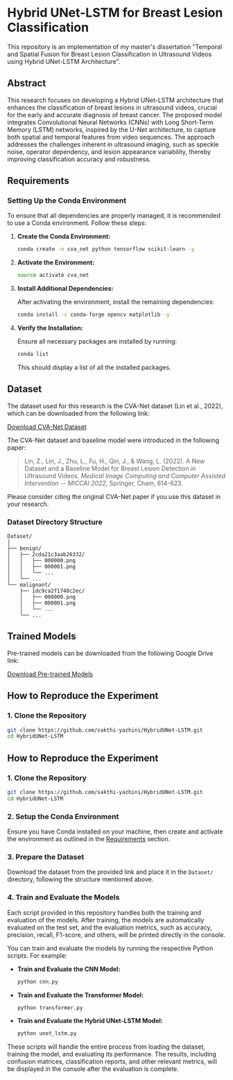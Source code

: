 # Hybrid UNet-LSTM for Breast Lesion Classification
This repository is an implementation of my master's dissertation "Temporal and Spatial Fusion for Breast Lesion Classification in Ultrasound Videos using Hybrid UNet-LSTM Architecture".

## Abstract
This research focuses on developing a Hybrid UNet-LSTM architecture that enhances the classification of breast lesions in ultrasound videos, crucial for the early and accurate diagnosis of breast cancer. The proposed model integrates Convolutional Neural Networks (CNNs) with Long Short-Term Memory (LSTM) networks, inspired by the U-Net architecture, to capture both spatial and temporal features from video sequences. The approach addresses the challenges inherent in ultrasound imaging, such as speckle noise, operator dependency, and lesion appearance variability, thereby improving classification accuracy and robustness.

## Requirements
### Setting Up the Conda Environment

To ensure that all dependencies are properly managed, it is recommended to use a Conda environment. Follow these steps:

1. **Create the Conda Environment:**

    ```bash
    conda create -n cva_net python tensorflow scikit-learn -y
    ```

2. **Activate the Environment:**

    ```bash
    source activate cva_net
    ```

3. **Install Additional Dependencies:**

    After activating the environment, install the remaining dependencies:

    ```bash
    conda install -c conda-forge opencv matplotlib -y
    ```

4. **Verify the Installation:**

    Ensure all necessary packages are installed by running:

    ```bash
    conda list
    ```

    This should display a list of all the installed packages.


## Dataset

The dataset used for this research is the CVA-Net dataset (Lin et al., 2022), which can be downloaded from the following link:

[Download CVA-Net Dataset](https://github.com/jhl-Det/CVA-Net)

The CVA-Net dataset and baseline model were introduced in the following paper:

> Lin, Z., Lin, J., Zhu, L., Fu, H., Qin, J., & Wang, L. (2022). A New Dataset and a Baseline Model for Breast Lesion Detection in Ultrasound Videos. *Medical Image Computing and Computer Assisted Intervention -- MICCAI 2022*, Springer, Cham, 614-623.

Please consider citing the original CVA-Net paper if you use this dataset in your research.

### Dataset Directory Structure

```
Dataset/
│
├── benign/
│   ├── 2cda21c3aab26332/
│   │   ├── 000000.png
│   │   ├── 000001.png
│   │   └── ...
│   └── ...
└── malignant/
    ├── 1dc9ca2f1748c2ec/
    │   ├── 000000.png
    │   ├── 000001.png
    │   └── ...
    └── ...
```

## Trained Models

Pre-trained models can be downloaded from the following Google Drive link:

[Download Pre-trained Models](#)

## How to Reproduce the Experiment

### 1. Clone the Repository

```bash
git clone https://github.com/sakthi-yazhini/HybridUNet-LSTM.git
cd HybridUNet-LSTM
```

## How to Reproduce the Experiment

### 1. Clone the Repository

```bash
git clone https://github.com/sakthi-yazhini/HybridUNet-LSTM.git
cd HybridUNet-LSTM
```

### 2. Setup the Conda Environment

Ensure you have Conda installed on your machine, then create and activate the environment as outlined in the [Requirements](#requirements) section.

### 3. Prepare the Dataset

Download the dataset from the provided link and place it in the `Dataset/` directory, following the structure mentioned above.

### 4. Train and Evaluate the Models

Each script provided in this repository handles both the training and evaluation of the models. After training, the models are automatically evaluated on the test set, and the evaluation metrics, such as accuracy, precision, recall, F1-score, and others, will be printed directly in the console.

You can train and evaluate the models by running the respective Python scripts. For example:

- **Train and Evaluate the CNN Model:**

    ```bash
    python cnn.py
    ```

- **Train and Evaluate the Transformer Model:**

    ```bash
    python transformer.py
    ```

- **Train and Evaluate the Hybrid UNet-LSTM Model:**

    ```bash
    python unet_lstm.py
    ```

These scripts will handle the entire process from loading the dataset, training the model, and evaluating its performance. The results, including confusion matrices, classification reports, and other relevant metrics, will be displayed in the console after the evaluation is complete.
